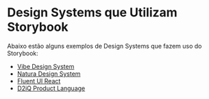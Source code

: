 # Design Systems que Utilizam Storybook

Abaixo estão alguns exemplos de Design Systems que fazem uso do Storybook:  

- [Vibe Design System](https://style.monday.com/?path=/docs/welcome--docs)
- [Natura Design System](https://natds-rn.natura.design/?path=/story/documentation-changelog--page)
- [Fluent UI React](https://master--628d031b55e942004ac95df1.chromatic.com)
- [D2iQ Product Language](https://d2iq.github.io/ui-kit/?path=/docs/welcome--docs)
